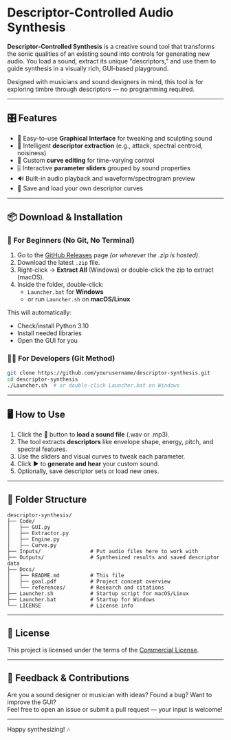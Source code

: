 # Descriptor-Controlled Audio Synthesis

**Descriptor-Controlled Synthesis** is a creative sound tool that transforms the sonic qualities of an existing sound into controls for generating new audio. You load a sound, extract its unique "descriptors," and use them to guide synthesis in a visually rich, GUI-based playground.

Designed with musicians and sound designers in mind, this tool is for exploring timbre through descriptors — no programming required.

---

## 🎛 Features

- 🎨 Easy-to-use **Graphical Interface** for tweaking and sculpting sound
- 🔎 Intelligent **descriptor extraction** (e.g., attack, spectral centroid, noisiness)
- 🧠 Custom **curve editing** for time-varying control
- 🎚 Interactive **parameter sliders** grouped by sound properties
- 🔊 Built-in audio playback and waveform/spectrogram preview
- 💾 Save and load your own descriptor curves

---

## 📦 Download & Installation

### 👶 For Beginners (No Git, No Terminal)

1. Go to the [GitHub Releases](https://github.com/yourusername/descriptor-synthesis/releases) page *(or wherever the .zip is hosted)*.
2. Download the latest `.zip` file.
3. Right-click → **Extract All** (Windows) or double-click the zip to extract (macOS).
4. Inside the folder, double-click:
   - `Launcher.bat` for **Windows**
   - or run `Launcher.sh` on **macOS/Linux**

This will automatically:
- Check/install Python 3.10
- Install needed libraries
- Open the GUI for you

### 🧑‍💻 For Developers (Git Method)

```bash
git clone https://github.com/yourusername/descriptor-synthesis.git
cd descriptor-synthesis
./Launcher.sh  # or double-click Launcher.bat on Windows
```

---

## 🖥 How to Use

1. Click the 📂 button to **load a sound file** (.wav or .mp3).
2. The tool extracts **descriptors** like envelope shape, energy, pitch, and spectral features.
3. Use the sliders and visual curves to tweak each parameter.
4. Click ▶️ to **generate and hear** your custom sound.
5. Optionally, save descriptor sets or load new ones.

---

## 📁 Folder Structure

```
descriptor-synthesis/
├── Code/
│   ├── GUI.py
│   ├── Extractor.py
│   ├── Engine.py
│   ├── Curve.py
├── Inputs/                # Put audio files here to work with
├── Outputs/               # Synthesized results and saved descriptor data
├── Docs/
│   ├── README.md          # This file
│   ├── goal.pdf           # Project concept overview
│   └── references/        # Research and citations
├── Launcher.sh            # Startup script for macOS/Linux
├── Launcher.bat           # Startup for Windows
└── LICENSE                # License info
```

---

## 📄 License

This project is licensed under the terms of the [Commercial License](LICENSE).

---

## 💬 Feedback & Contributions

Are you a sound designer or musician with ideas? Found a bug? Want to improve the GUI?  
Feel free to open an issue or submit a pull request — your input is welcome!

---

Happy synthesizing! 🎶
